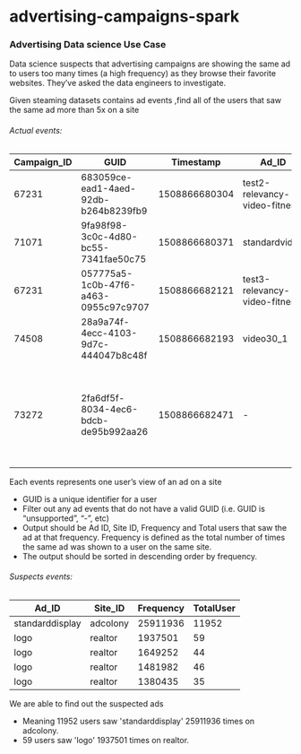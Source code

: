 # advertising-campaigns-spark

### Advertising Data science Use Case

Data science suspects that advertising campaigns are showing the same ad to users too many
times (a high frequency) as they browse their favorite websites. They’ve asked the data
engineers to investigate.

Given steaming datasets contains ad events ,find all of the users that saw the same ad more than 5x on a site

###### Actual events:

Campaign_ID |   GUID |   Timestamp |   Ad_ID |   Site_ID |   Site_URL |   Ad_Type |   Tag_Type |   Placement_ID |   Wild_Card |   Custom_1 |   Custom_2 |   Custom_3 |   Custom_4 |   Custom_5 |   Custom_6 |   Custom_7 |   Custom_8 |   Custom_9 |   Custom_10 |   Pass |   Opt_Out |   Iframe |   Weight |   Size |   Tactic |   Visible |   Exposure_Time |   Pre_Ad_Exposure |   Post_Ad_Exposure |   Campaign_Imp_Count |   Referrer |   User_Agent |   City |   State |   Country |   Zip_Code |   Language |   IP_Address |   guidsource |   Ad_Server_Cd
--- |   --- |   --- |   --- |   --- |   --- |   --- |   --- |   --- |   --- |   --- |   --- |   --- |   --- |   --- |   --- |   --- |   --- |   --- |   --- |   --- |   --- |   --- |   --- |   --- |   --- |   --- |   --- |   --- |   --- |   --- |   --- |   --- |   --- |   --- |   --- |   --- |   --- |   --- |   --- |   ---
|67231      |683059ce-ead1-4aed-92db-b264b8239fb9|1508866680304|test2-relevancy-video-fitness|aap        |-                |1      |-       |-           |men25-54 |-       |-       |-       |-       |-       |-       |-       |-       |-       |-        |-   |0      |-     |-     |-                        |-         |-      |-            |1              |1               |3                 |-       |-         |rotherham            |rot  |gbr    |s65 1aa |en-GB   |86f389089f8cb6f58aa87561bcf7bec9d700c40b|1         |3           |
|71071      |9fa98f98-3c0c-4d80-bc55-7341fae50c75|1508866680371|standardvideo                |clearstream|-                |1      |-       |-           |-        |-       |-       |-       |-       |-       |-       |-       |-       |-       |-        |-   |0      |-     |-     |-                        |-         |-      |-            |1              |1               |14                |-       |-         |baldock              |hrt  |gbr    |sg7 5aa |en-GB   |86f389089f8cb6f58aa87561bcf7bec9d700c40b|1         |3           |
|67231      |057775a5-1c0b-47f6-a463-0955c97c9707|1508866682121|test3-relevancy-video-fitness|aap        |-                |1      |-       |-           |men25-54 |-       |-       |-       |-       |-       |-       |-       |-       |-       |-        |-   |0      |-     |-     |-                        |-         |-      |-            |1              |1               |22                |-       |-         |trowbridge           |wil  |gbr    |ba14 0aa|pl-PL   |86f389089f8cb6f58aa87561bcf7bec9d700c40b|1         |3           |
|74508      |28a9a74f-4ecc-4103-9d7c-444047b8c48f|1508866682193|video30_1                    |amnetgroup |-                |1      |-       |-           |shows    |-       |-       |-       |-       |-       |-       |-       |-       |-       |-        |-   |0      |-     |-     |-                        |-         |-      |-            |1              |1               |1                 |-       |-         |campos dos goytacazes|rj   |bra    |0       |pt-BR   |d579a50a5a6c8bf4c820f9e29caeb68337977e70|2         |3           |
|73272      |2fa6df5f-8034-4ec6-bdcb-de95b992aa26|1508866682471|-                            |aol        |ir.ebaystatic.com|0      |6       |-           |-        |-       |-       |-       |-       |-       |-       |-       |-       |-       |-        |1   |0      |1     |5941  |wn-ed-52-en-o---0-0-0-0-0|2053954664|3      |-            |0              |0               |0                 |-       |-         |cardiff              |crf  |gbr    |cf14 0gp|en-GB   |86f389089f8cb6f58aa87561bcf7bec9d700c40b|1         |3           |


Each events represents one user’s view of an ad on a site
- GUID is a unique identifier for a user
- Filter out any ad events that do not have a valid GUID (i.e. GUID is “unsupported”, “-”,
etc)
- Output should be Ad ID, Site ID, Frequency and Total users that saw the ad at that
frequency. Frequency is defined as the total number of times the same ad was shown to
a user on the same site.
- The output should be sorted in descending order by frequency.

###### Suspects events:

Ad_ID | Site_ID | Frequency | TotalUser
--- | --- | --- | ---
|standarddisplay|adcolony|25911936 |11952    |
|logo           |realtor |1937501  |59       |
|logo           |realtor |1649252  |44       |
|logo           |realtor |1481982  |46       |
|logo           |realtor |1380435  |35       |

We are able to find out the suspected ads
- Meaning 11952 users saw 'standarddisplay' 25911936 times on adcolony.
- 59 users saw 'logo' 1937501 times on realtor.